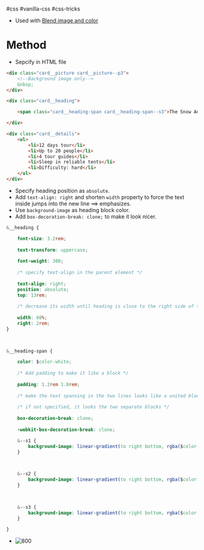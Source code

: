 #css #vanilla-css #css-tricks 

- Used with [Blend image and color](Blend%20background%20color%20and%20background%20image.md#Blend%20image%20and%20color)

# Method
- Sepcify in HTML file
```html
<div class="card__picture card__picture--p3">
	<!--Background image only-->
	&nbsp;
</div>

<div class="card__heading">

	<span class="card__heading-span card__heading-span--s3">The Snow Adventurer</span>

</div>

<div class="card__details">
	<ul>
		<li>12 days tour</li>
		<li>Up to 20 people</li>
		<li>4 tour guides</li>
		<li>Sleep in reliable tents</li>
		<li>Difficulty: hard</li>
	</ul>
</div>
```

- Specify heading position as `absolute`.
- Add `text-align: right` and shorten `width` property to force the text inside jumps into the new line $\implies$ emphasizes.
- Use `background-image` as heading block color.
- Add `box-decoration-break: clone;` to make it look nicer.
```css
&__heading {

	font-size: 3.2rem;
	
	text-transform: uppercase;
	
	font-weight: 300;
	
	/* specify text-align in the parent element */
	
	text-align: right;
	position: absolute;
	top: 13rem;
	
	/* decrease its width until heading is close to the right side of the box */
	
	width: 60%;
	right: 2rem;
}

  

&__heading-span {

	color: $color-white;
	
	/* Add padding to make it like a block */
	
	padding: 1.2rem 1.8rem;
	
	/* make the text spanning in the two lines looks like a united block */
	
	/* if not specified, it looks the two separate blocks */
	
	box-decoration-break: clone;
	
	-webkit-box-decoration-break: clone;

	&--s1 {
		background-image: linear-gradient(to right bottom, rgba($color-secondary-light, 0.8), rgba($color-secondary-dark, 0.8));
	}

  

	&--s2 {
		background-image: linear-gradient(to right bottom, rgba($color-primary-light, 0.8), rgba($color-primary-dark, 0.8));
	}

  

	&--s3 {
		background-image: linear-gradient(to right bottom, rgba($color-tertiary-light, 0.8), rgba($color-tertiary-dark, 0.8));
	}

}
```

- ![800](Pasted%20image%2020240624185718.png)